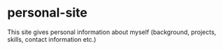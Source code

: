 # personal-site
This site gives personal information about myself (background, projects, skills, contact information etc.)

